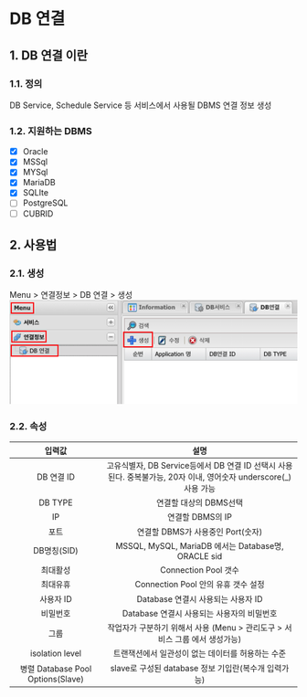 # DB 연결

## 1. DB 연결 이란
### 1.1. 정의
DB Service, Schedule Service 등 서비스에서 사용될 DBMS 연결 정보 생성

### 1.2. 지원하는 DBMS
- [x] Oracle
- [x] MSSql
- [x] MYSql
- [x] MariaDB
- [x] SQLIte
- [ ] PostgreSQL
- [ ] CUBRID

## 2. 사용법
### 2.1. 생성
Menu > 연결정보 > DB 연결 > 생성  
![new item](./images/01-connection-information-database-01.png)

### 2.2. 속성
| 입력값 | 설명 |
|:---:|:---:|
| DB 연결 ID | 고유식별자, DB Service등에서 DB 연결 ID 선택시 사용된다. 중복불가능, 20자 이내, 영어숫자 underscore(_)사용 가능 |
| DB TYPE | 연결할 대상의 DBMS선택 |
| IP | 연결할 DBMS의 IP |
| 포트 | 연결할 DBMS가 사용중인 Port(숫자) |
| DB명칭(SID) | MSSQL, MySQL, MariaDB 에서는 Database명, ORACLE sid |
| 최대활성 | Connection Pool 갯수 |
| 최대유휴 | Connection Pool 안의 유휴 갯수 설정 |
| 사용자 ID | Database 연결시 사용되는 사용자 ID |
| 비밀번호 | Database 연결시 사용되는 사용자의 비밀번호 |
| 그룹 | 작업자가 구분하기 위해서 사용 (Menu > 관리도구 > 서비스 그룹 에서 생성가능) |
| isolation level | 트랜잭션에서 일관성이 없는 데이터를 허용하는 수준 |
| 병렬 Database Pool Options(Slave) | slave로 구성된 database 정보 기입란(복수개 입력가능) |
